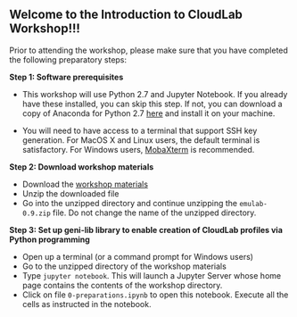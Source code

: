 ## Welcome to the Introduction to CloudLab Workshop!!!

Prior to attending the workshop, please make sure that you have completed the following preparatory steps:

**Step 1: Software prerequisites**

- This workshop will use Python 2.7 and Jupyter Notebook. If you already have these installed, you can skip this step. If not, you can download a copy of Anaconda for Python 2.7 [here](<https://www.continuum.io/downloads>) and install it on your machine. 

- You will need to have access to a terminal that support SSH key generation. For MacOS X and Linux users, the default terminal is satisfactory. For Windows users, [MobaXterm](mobaxterm.mobatek.net/) is recommended. 

**Step 2: Download workshop materials**

- Download the [workshop materials](https://github.com/clemsonciti/cloudlab-workshop/archive/master.zip)
- Unzip the downloaded file
- Go into the unzipped directory and continue unzipping the `emulab-0.9.zip` file. Do not change the name of the unzipped directory. 

**Step 3: Set up geni-lib library to enable creation of CloudLab profiles via Python programming**

- Open up a terminal (or a command prompt for Windows users)
- Go to the unzipped directory of the workshop materials
- Type `jupyter notebook`. This will launch a Jupyter Server whose home page contains the contents of the workshop directory. 
- Click on file `0-preparations.ipynb` to open this notebook. Execute all the cells as instructed in the notebook. 
